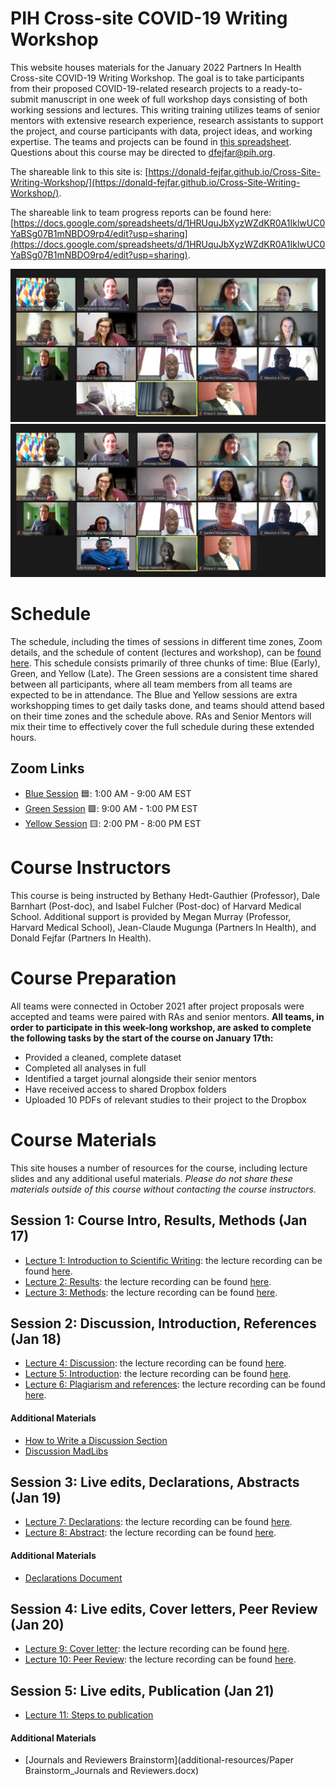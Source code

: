 # PIH Cross-site COVID-19 Writing Workshop
This website houses materials for the January 2022 Partners In Health Cross-site COVID-19 Writing Workshop. The goal is to take participants from their proposed COVID-19-related research projects to a ready-to-submit manuscript in one week of full workshop days consisting of both working sessions and lectures. This writing training utilizes teams of senior mentors with extensive research experience, research assistants to support the project, and course participants with data, project ideas, and working expertise. The teams and projects can be found in [this spreadsheet](Writing-Workshop-Teams.xlsx). Questions about this course may be directed to dfejfar@pih.org.

The shareable link to this site is: [https://donald-fejfar.github.io/Cross-Site-Writing-Workshop/](https://donald-fejfar.github.io/Cross-Site-Writing-Workshop/).

The shareable link to team progress reports can be found here: [https://docs.google.com/spreadsheets/d/1HRUquJbXyzWZdKR0A1IklwUC0YaBSg07B1mNBDO9rp4/edit?usp=sharing](https://docs.google.com/spreadsheets/d/1HRUquJbXyzWZdKR0A1IklwUC0YaBSg07B1mNBDO9rp4/edit?usp=sharing).

![](additional-resources/serious-image_rev.png) ![](additional-resources/silly-image_rev.png)

# Schedule
The schedule, including the times of sessions in different time zones, Zoom details, and the schedule of content (lectures and workshop), can be [found here](CovCo_writing_workshop_scheduleonly.xlsx). This schedule consists primarily of three chunks of time: Blue (Early), Green, and Yellow (Late). The Green sessions are a consistent time shared between all participants, where all team members from all teams are expected to be in attendance. The Blue and Yellow sessions are extra workshopping times to get daily tasks done, and teams should attend based on their time zones and the schedule above. RAs and Senior Mentors will mix their time to effectively cover the full schedule during these extended hours. 

## Zoom Links
- [Blue Session](https://harvard.zoom.us/j/98505900679?pwd=Qis2WUppVmtOd2xwb0phcHNjOGZqQT09) 🟦: 1:00 AM - 9:00 AM EST
- [Green Session](https://harvard.zoom.us/j/91208078359?pwd=NXRRam1NdFR1NUdhcE4xYnhOcGRlZz09) 🟩: 9:00 AM - 1:00 PM EST
- [Yellow Session](https://harvard.zoom.us/j/95480721400?pwd=RUVneTlmRG1IMnpFT1BRWjNWdCtLUT09) 🟨: 2:00 PM - 8:00 PM EST

# Course Instructors
This course is being instructed by Bethany Hedt-Gauthier (Professor), Dale Barnhart (Post-doc), and Isabel Fulcher (Post-doc) of Harvard Medical School. Additional support is provided by Megan Murray (Professor, Harvard Medical School), Jean-Claude Mugunga (Partners In Health), and Donald Fejfar (Partners In Health).

# Course Preparation
All teams were connected in October 2021 after project proposals were accepted and teams were paired with RAs and senior mentors. __All teams, in order to participate in this week-long workshop, are asked to complete the following tasks by the start of the course on January 17th:__
- Provided a cleaned, complete dataset
- Completed all analyses in full
- Identified a target journal alongside their senior mentors
- Have received access to shared Dropbox folders
- Uploaded 10 PDFs of relevant studies to their project to the Dropbox

# Course Materials
This site houses a number of resources for the course, including lecture slides and any additional useful materials. _Please do not share these materials outside of this course without contacting the course instructors._

## Session 1: Course Intro, Results, Methods (Jan 17)
- [Lecture 1: Introduction to Scientific Writing](lectures/CovCo_WW21_01_Intro_to_scientific_writing.pdf): the lecture recording can be found [here](https://drive.google.com/file/d/10KNfDObmyxtpArmkg5PB-hzvMnCUoCiB/view?usp=sharing).
- [Lecture 2: Results](lectures/CovCo_WW21_02_results.pdf): the lecture recording can be found [here](https://drive.google.com/file/d/1HF9tbiS8wmVqYA4gBguOWlxz4qhoCUOM/view?usp=sharing).
- [Lecture 3: Methods](lectures/CovCo_WW21_03_methods.pdf): the lecture recording can be found [here](https://drive.google.com/file/d/1Rz9fRpWPnRtDvuMFdhYYHJ7OrH0329mS/view?usp=sharing).

## Session 2: Discussion, Introduction, References (Jan 18)
- [Lecture 4: Discussion](lectures/CovCo_WW21_04_discussion.pdf): the lecture recording can be found [here](https://drive.google.com/file/d/1sNnN1Dn9__lRsKQEGpyUnVCGlJC_0vtZ/view?usp=sharing).
- [Lecture 5: Introduction](lectures/CovCo_WW21_05_introduction.pdf): the lecture recording can be found [here](https://drive.google.com/file/d/1Br47dsi4rGIQ3CC3ABLjA3wF6tUkj7e5/view?usp=sharing).
- [Lecture 6: Plagiarism and references](lectures/CovCo_WW21_06_plagarism.pdf): the lecture recording can be found [here](https://drive.google.com/file/d/1LpB6SC9HxlsDTU8wrEhHr9NxzeI3sNbB/view?usp=sharing).

#### Additional Materials
- [How to Write a Discussion Section](https://www.scribbr.com/dissertation/discussion/)
- [Discussion MadLibs](additional-resources/Discussion-MadLibs.docx)

## Session 3: Live edits, Declarations, Abstracts (Jan 19)
- [Lecture 7: Declarations](lectures/CovCo_WW21_07_authorship_declarations.pdf): the lecture recording can be found [here](https://drive.google.com/file/d/1LDXmENzpRqRsIcPzPB05TE_ohZwHIRSp/view?usp=sharing).
- [Lecture 8: Abstract](lectures/CovCo_WW21_08_abstracts.pdf): the lecture recording can be found [here](https://drive.google.com/file/d/19tNd9O73M7RJvcq1RENVIOXLNuOINa34/view?usp=sharing).

#### Additional Materials
- [Declarations Document](additional-resources/Declarations.docx)

## Session 4: Live edits, Cover letters, Peer Review (Jan 20)
- [Lecture 9: Cover letter](lectures/CovCo_WW21_09_coverletter.pdf): the lecture recording can be found [here](https://drive.google.com/file/d/1TAsKC9F9xOfygpz37-0zAl172hOFyZmr/view?usp=sharing).
- [Lecture 10: Peer Review](lectures/CovCo_WW21_10_peerreview.pdf): the lecture recording can be found [here](https://drive.google.com/file/d/1pOa0rRqEpX19kbcpAAR6hBeZioP4ayl2/view?usp=sharing).

## Session 5: Live edits, Publication (Jan 21)
- [Lecture 11: Steps to publication](CovCo_WW21_11_Steps_to_publications.pdf)

#### Additional Materials
- [Journals and Reviewers Brainstorm](additional-resources/Paper Brainstorm_Journals and Reviewers.docx)

